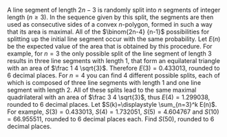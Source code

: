 A line segment of length $2n-3$ is randomly split into $n$ segments of integer length ($n \ge 3$). In the sequence given by this split, the segments are then used as consecutive sides of a convex $n$-polygon, formed in such a way that its area is maximal.  All of the $\binom{2n-4} {n-1}$ possibilities for splitting up the initial line segment occur with the same probability. 
Let $E(n)$ be the expected value of the area that is obtained by this procedure.
For example, for $n=3$ the only possible split of the line segment of length $3$ results in three line segments with length $1$, that form an equilateral triangle with an area of $\frac 1 4 \sqrt{3}$. Therefore $E(3)=0.433013$, rounded to $6$ decimal places.
For $n=4$ you can find $4$ different possible splits, each of which is composed of three line segments with length $1$ and one line segment with length $2$. All of these splits lead to the same maximal quadrilateral with an area of $\frac 3 4 \sqrt{3}$, thus $E(4)=1.299038$, rounded to $6$ decimal places.
Let $S(k)=\displaystyle \sum_{n=3}^k E(n)$.
For example, $S(3)=0.433013$, $S(4)=1.732051$, $S(5)=4.604767$ and $S(10)=66.955511$, rounded to $6$ decimal places each.
Find $S(50)$, rounded to $6$ decimal places.